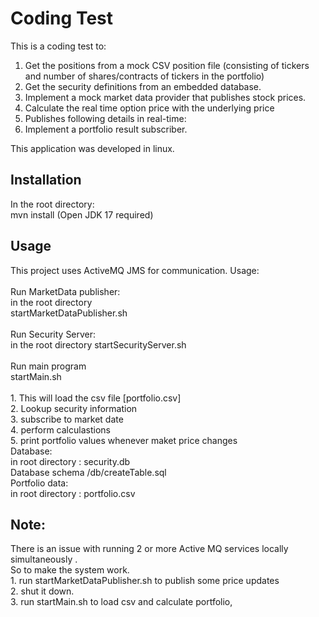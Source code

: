 <h1>Coding Test</h1>

This is a coding test to:

1. Get the positions from a mock CSV position file (consisting of tickers and number of shares/contracts of tickers
in the portfolio)
2. Get the security definitions from an embedded database.
3. Implement a mock market data provider that publishes stock prices.
4. Calculate the real time option price with the underlying price
5. Publishes following details in real-time:
6. Implement a portfolio result subscriber.

This application was developed in linux.
<h2>Installation</h2>

In the root directory:
<br>
mvn install
(Open JDK 17 required)

<h2>Usage</h2>
This project uses ActiveMQ JMS for communication.
Usage:
<br>
<br>
Run MarketData publisher:
<br>
in the root directory
<br>
startMarketDataPublisher.sh
<br>
<br>
Run Security Server:
<br>
in the root directory
startSecurityServer.sh
<br>
<br>
Run main program
<br>
startMain.sh
<br>
<br>
1. This will load the csv file [portfolio.csv]
<br>
2. Lookup security information
<br>
3. subscribe to market date
<br>
4. perform calculastions
<br>
5. print portfolio values whenever maket price changes
<br>
Database:
<br> in root directory : security.db
<br> Database schema /db/createTable.sql
<br>
Portfolio data:
<br> in root directory : portfolio.csv

<h2>Note:</h2>
There is an issue with running 2 or more Active MQ services locally simultaneously .
<br>
So to make the system work.
<br>
1. run startMarketDataPublisher.sh to publish some price updates
<br>
2. shut it down.
<br>
3. run startMain.sh to load csv and calculate portfolio,


